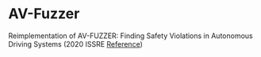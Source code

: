 # AV-Fuzzer
Reimplementation of AV-FUZZER: Finding Safety Violations in Autonomous Driving Systems (2020 ISSRE [Reference](https://github.com/cclinus/AV-Fuzzer))
